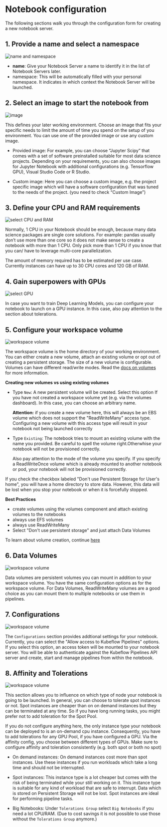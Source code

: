 # Notebook configuration

The following sections walk you through the configuration form for creating
a new notebook server.

## 1. Provide a name and select a namespace

![name and namespace](/img/notebooks/name.png)

-   **name**: Give your Notebook Server a name to identify it in the list of 
    Notebook Servers later.
-   namespace: This will be automatically filled with your personal 
    namespace. It indicates in which context the Notebook Server will be
    launched.

## 2. Select an image to start the notebook from

![image](/img/notebooks/image.png)

This defines your later working environment. Choose an image that fits your
specific needs to limit the amount of time you spend on the setup of you
environment. You can use one of the provided image or use any custom image.

-   Provided image: For example, you can choose “Jupyter Scipy” that comes 
    with a set of software preinstalled suitable for most data science 
    projects. Depending on your requirements, you can also choose images
    for Jupyter Notebook with additional configurations (e.g. Tensorflow 
    GPU), Visual Studio Code or R Studio.

-   Custom image: Here you can choose a custom image, e.g. the project 
    specific image which will have a software configuration that was tuned
    to the needs of the project. (you need to check “Custom Image”)

## 3. Define your CPU and RAM requirements

![select CPU and RAM](/img/notebooks/select-cpu-and-ram.png)

Normally, 1 CPU in your Notebook should be enough, because many data 
science packages are single core solutions. For example: pandas usually 
don’t use more than one core so it does not make sense to create a notebook
with more than 1 CPU. Only pick more than 1 CPU if you know that you can/
have to leverage multi-core parallelization.

The amount of memory required has to be estimated per use case. Currently
instances can have up to 30 CPU cores and 120 GB of RAM.

## 4. Gain superpowers with GPUs

![select GPU](/img/notebooks/select-gpu.png)

In case you want to train Deep Learning Models, you can configure your 
notebook to launch on a GPU instance. In this case, also pay attention to
the section about tolerations.

## 5. Configure your workspace volume

![workspace volume](/img/notebooks/workspace-volume.png)

The workspace volume is the home directory of your working environment.
You can either create a new volume, attach an existing volume or opt out
of creating a persistent storage. The size of a new volume is configurable.
Volumes can have different read/write modes. Read the
[docs on volumes](../volumes/volumes.md) for more information.

**Creating new volumes vs using existing volumes**

-   Type `New`: A new persistent volume will be created. Select this option
    If you have not created a workspace volume yet (e.g. via the volumes 
    dashboard). In this case, you can choose an arbitrary name. 
    
    **Attention:** if you create a new volume here, this will always be an EBS 
    volume which does not support the "ReadWriteMany" access type. Configuring
    a new volume with this access type will result in your notebook not being
    launched correctly
    
-   Type `Existing`: The notebook tries to mount an existing volume with 
    the name you provided. Be careful to spell the volume right.Otherwhise 
    your notebook will not be provisioned correctly. 
    
    Also pay attention to the mode of the volume you specify. If you 
    specify a ReadWriteOnce volume which is already mounted to another 
    notebook or pod, your notebook will not be provisioned correctly.

If you check the checkbox labeled "Don't use Persistent Storage for User's
home", you will have a home directory to store data. However, this data
will be lost when you stop your notebook or when it is forcefully stopped.

**Best Practices**

-   create volumes using the volumes component and attach existing volumes to
    the notebooks
-   always use EFS volumes
-   always use ReadWriteMany
-   Select "Don't use persistent storage" and just attach Data Volumes

To learn about volume creation, continue [here](../volumes/volumes.md)

## 6. Data Volumes

![workspace volume](/img/notebooks/data-volume.png)

Data volumes are persistent volumes you can mount in addition to your
workspace volume. You have the same configuration options as for the
workspace volume. For Data Volumes, ReadWriteMany volumes are a good
choice as you can mount them to multiple notebooks or use them in
pipelines.

## 7. Configurations<a name="configurations"></a>

![workspace volume](/img/notebooks/configurations.png)

The `Configurations` section provides addtional settings for your notebook.
Currently, you can select the "Allow access to Kubeflow Pipelines" options.
If you select this option, an access token will be mounted to your notebook
server. You will be able to authenticate against the Kubeflow Pipelines
API server and create, start and manage pipelines from within the notebook. 

## 8. Affinity and Tolerations

![workspace volume](/img/notebooks/tolerations.png)

This section allows you to influence on which type of node your notebook
is going to be launched. In general, you can choose to tolerate spot 
instances or not. Spot instances are cheaper than on on demand instances
but they can be terminated at any time. So if you have long running tasks,
you might prefer not to add toleration for the Spot Pool.

If you do not configure anything here, the only instance type your notebook
can be deployed to is an on-demand cpu instance. Consequently, you have to
add tolerations for any GPU Pool, if you have configured a GPU. Via the
affinity config, you choose between different types of GPUs. Make sure to
configure affinity and toleration consistently (e.g. both spot or both no
spot)

-   On demand instances: On demand instances cost more than spot instances.
    Use these instances if you run workloads which take a long time and
    should not be interrupted.

-   Spot instances: This instance type is a lot cheaper but comes with the
    risk of being terminated while your still working on it. This instance
    type is suitable for any kind of workload that are safe to interrupt.
    Data which is stored on Persistent Storage will not be lost. Spot
    instances are ideal for performing pipeline tasks.

-   Big Notebooks: Under `Tolerations Group` select `Big Notebooks` if you need a lot CPU/RAM. (Due to cost savings it is not possible to use those without the `Tolerations Group` anymore.)